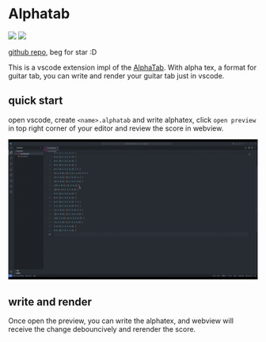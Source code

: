 # Alphatab

![](https://img.shields.io/badge/typescript-blue)
![](https://img.shields.io/badge/alphatab.js-org)

[github repo](https://github.com/LSTM-Kirigaya/vscode-alphatab), beg for star :D

This is a vscode extension impl of the [AlphaTab](https://alphatab.net/). With alpha tex, a format for guitar tab, you can write and render your guitar tab just in vscode.

## quick start

open vscode, create `<name>.alphatab` and write alphatex, click `open preview` in top right corner of your editor and review the score in webview.

<img src="https://github.com/LSTM-Kirigaya/vscode-alphatab/blob/main/figure/output.gif?raw=true" />


## write and render

Once open the preview, you can write the alphatex, and webview will receive the change debouncively and rerender the score.